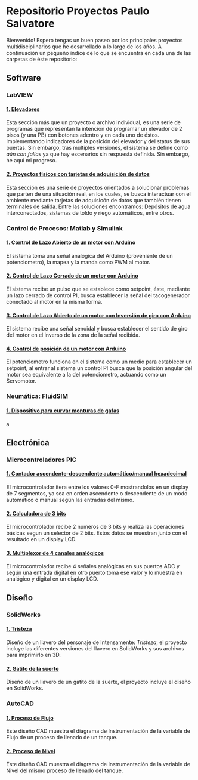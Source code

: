 # Repositorio Proyectos Paulo Salvatore
Bienvenido!
Espero tengas un buen paseo por los principales proyectos multidisciplinarios que he desarrollado a lo largo de los años.
A continuación un pequeño índice de lo que se encuentra en cada una de las carpetas de éste repositorio:

## Software

### LabVIEW

#### [1. Elevadores](/Software/LabVIEW/Elevadores)
Esta sección más que un proyecto o archivo individual, es una serie de programas que representan la intención de programar un elevador de 2 pisos (y una PB) con botones adentro y en cada uno de éstos. Implementando indicadores de la posición del elevador y del status de sus puertas. Sin embargo, tras multiples versiones, el sistema se define como _aún con fallas_ ya que hay escenarios sin respuesta definida. Sin embargo, he aquí mi progreso.

#### [2. Proyectos físicos con tarjetas de adquisición de datos](/Software/LabVIEW/Proyectos_Físicos)
Esta sección es una serie de proyectos orientados a solucionar problemas que parten de una situación real, en los cuales, se busca interactuar con el ambiente mediante tarjetas de adquisicón de datos que también tienen terminales de salida. Entre las soluciones encontramos: Depósitos de agua interconectados, sistemas de toldo y riego automáticos, entre otros. 

### Control de Procesos: Matlab y Simulink

#### [1. Control de Lazo Abierto de un motor con Arduino](./Software/Control_de_procesos/Control_de_Lazo_Abierto_con_Arduino)
El sistema toma una señal analógica del Arduino (proveniente de un potenciometro), la mapea y la manda como PWM al motor.

#### [2. Control de Lazo Cerrado de un motor con Arduino](./Software/Control_de_procesos/Control_de_Lazo_Cerrado_con_Arduino)
El sistema recibe un pulso que se establece como setpoint, éste, mediante un lazo cerrado de control PI, busca establecer la señal del tacogenerador conectado al motor en la misma forma.

#### [3. Control de Lazo Abierto de un motor con Inversión de giro con Arduino](./Software/Control_de_procesos/Control_de_Lazo_Abierto_con_Inversion_de_Giro)
El sistema recibe una señal senoidal y busca establecer el sentido de giro del motor en el inverso de la zona de la señal recibida.

#### [4. Control de posición de un motor con Arduino](./Software/Control_de_procesos/Control_de_Posicion_con_Arduino)
El potenciometro funciona en el sistema como un medio para establecer un setpoint, al entrar al sistema un control PI busca que la posición angular del motor sea equivalente a la del potenciometro, actuando como un Servomotor.

### Neumática: FluidSIM

#### [1. Dispositivo para curvar monturas de gafas](/Software/FluidSIM/Curvador_Montura_Gafas)
a
#### []()


## Electrónica

### Microcontroladores PIC

#### [1. Contador ascendente-descendente automático/manual hexadecimal](/Electrónica/Microcontroladores/Contador_Ascendente_Descendente_AutoMan)
El microcontrolador itera entre los valores 0-F mostrandolos en un display de 7 segmentos, ya sea en orden ascendente o descendente de un modo automático o manual según las entradas del mismo.

#### [2. Calculadora de 3 bits](/Electrónica/Microcontroladores/Calculadora_3Bits)
El microcontrolador recibe 2 numeros de 3 bits y realiza las operaciones básicas segun un selector de 2 bits. Estos datos se muestran junto con el resultado en un display LCD.

#### [3. Multiplexor de 4 canales analógicos](/Electrónica/Microcontroladores/Multiplexor_ADC)
El microcontrolador recibe 4 señales analógicas en sus puertos ADC y según una entrada digital en otro puerto toma ese valor y lo muestra en analógico y digital en un display LCD.

## Diseño

### SolidWorks

#### [1. Tristeza](./Diseño/SolidWorks/Tristeza)
Diseño de un llavero del personaje de Intensamente: *Tristeza*, el proyecto incluye las diferentes versiones del llavero en SolidWorks y sus archivos para imprimirlo en 3D.

#### [2. Gatito de la suerte](Diseño/SolidWorks/Gatito_de_la_Suerte)
Diseño de un llavero de un gatito de la suerte, el proyecto incluye el diseño en SolidWorks.

### AutoCAD

#### [1. Proceso de Flujo](Diseño/AutoCAD/Proceso_de_Flujo)
Este diseño CAD muestra el diagrama de Instrumentación de la variable de Flujo de un proceso de llenado de un tanque.

#### [2. Proceso de Nivel](Diseño/AutoCAD/Proceso_de_Nivel)
Este diseño CAD muestra el diagrama de Instrumentación de la variable de Nivel del mismo proceso de llenado del tanque.